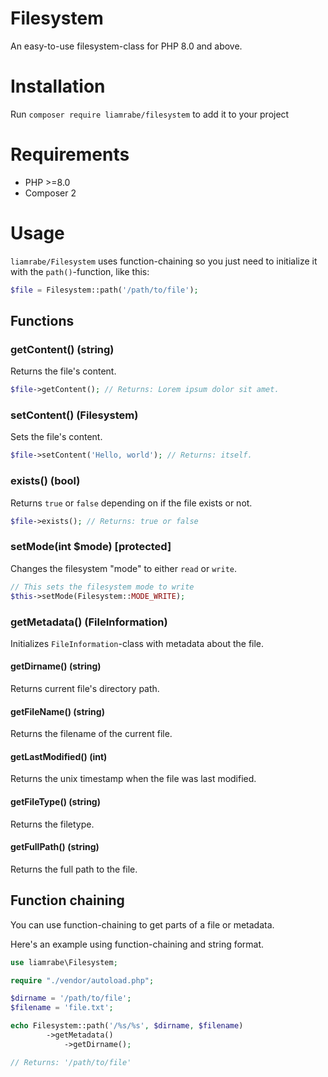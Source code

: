 # Filesystem
An easy-to-use filesystem-class for PHP 8.0 and above.

# Installation

Run `composer require liamrabe/filesystem` to add it to your project

# Requirements

* PHP >=8.0
* Composer 2

# Usage

`liamrabe/Filesystem` uses function-chaining so you just need to initialize it with the
`path()`-function, like this:

```php
$file = Filesystem::path('/path/to/file');
```

## Functions

### getContent() (string)
Returns the file's content.

```php
$file->getContent(); // Returns: Lorem ipsum dolor sit amet.
```

### setContent() (Filesystem)
Sets the file's content.

```php
$file->setContent('Hello, world'); // Returns: itself.
```

### exists() (bool)
Returns `true` or `false` depending on if the file exists or not.

```php
$file->exists(); // Returns: true or false
```

### setMode(int $mode) [protected]
Changes the filesystem "mode" to either `read` or `write`.

```php
// This sets the filesystem mode to write
$this->setMode(Filesystem::MODE_WRITE);
```

### getMetadata() (FileInformation)
Initializes `FileInformation`-class with metadata about the file.

#### getDirname() (string)
Returns current file's directory path.

#### getFileName() (string)
Returns the filename of the current file.

#### getLastModified() (int)
Returns the unix timestamp when the file was last modified.

#### getFileType() (string)
Returns the filetype.

#### getFullPath() (string)
Returns the full path to the file.

## Function chaining
You can use function-chaining to get parts of a file or metadata.

Here's an example using function-chaining and string format.

```php
use liamrabe\Filesystem;

require "./vendor/autoload.php";

$dirname = '/path/to/file';
$filename = 'file.txt';

echo Filesystem::path('/%s/%s', $dirname, $filename)
        ->getMetadata()
            ->getDirname();

// Returns: '/path/to/file'
```
